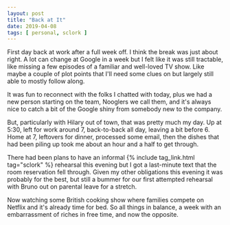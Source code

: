 ```yaml
---
layout: post
title: "Back at It"
date: 2019-04-08
tags: [ personal, sclork ]
---
```


First day back at work after a full week off. I think the break was just about
right. A lot can change at Google in a week but I felt like it was still
tractable, like missing a few episodes of a familiar and well-loved TV show.
Like maybe a couple of plot points that I'll need some clues on but largely
still able to mostly follow along.

It was fun to reconnect with the folks I chatted with today, plus we had a new
person starting on the team, Nooglers we call them, and it's always nice to
catch a bit of the Google shiny from somebody new to the company.

But, particularly with Hilary out of town, that was pretty much my day. Up at
5:30, left for work around 7, back-to-back all day, leaving a bit before 6.
Home at 7, leftovers for dinner, processed some email, then the dishes that had
been piling up took me about an hour and a half to get through.

There had been plans to have an informal {% include tag_link.html tag="sclork" %}
rehearsal this evening but I got a last-minute text that the room reservation
fell through. Given my other obligations this evening it was probably for the
best, but still a bummer for our first attempted rehearsal with Bruno out on
parental leave for a stretch.

Now watching some British cooking show where families compete on Netflix and
it's already time for bed. So all things in balance, a week with an
embarrassment of riches in free time, and now the opposite.

